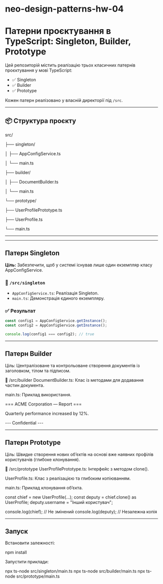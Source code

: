 # neo-design-patterns-hw-04

# Патерни проєктування в TypeScript: Singleton, Builder, Prototype

Цей репозиторій містить реалізацію трьох класичних патернів проєктування у мові TypeScript:

- ✅ Singleton
- ✅ Builder
- ✅ Prototype

Кожен патерн реалізовано у власній директорії під `/src`.

---

## 📦 Структура проєкту

src/

├── singleton/

│ ├── AppConfigService.ts

│ └── main.ts

├── builder/

│ ├── DocumentBuilder.ts

│ └── main.ts

└── prototype/

├── UserProfilePrototype.ts

├── UserProfile.ts

└── main.ts

---

---

## Патерн Singleton

**Ціль:** Забезпечити, щоб у системі існував лише один екземпляр класу AppConfigService.

### 📁 `/src/singleton`

- `AppConfigService.ts`: Реалізація Singleton.
- `main.ts`: Демонстрація єдиного екземпляру.

### ✅ Результат

```ts
const config1 = AppConfigService.getInstance();
const config2 = AppConfigService.getInstance();

console.log(config1 === config2); // true
```

---

## Патерн Builder

Ціль: Централізоване та контрольоване створення документів із заголовком, тілом та підписом.

📁 /src/builder
DocumentBuilder.ts: Клас із методами для додавання частин документа.

main.ts: Приклад використання.

=== ACME Corporation — Report ===

Quarterly performance increased by 12%.

--- Confidential ---

---

## Патерн Prototype

Ціль: Швидке створення нових об’єктів на основі вже наявних профілів користувачів (глибоке клонування).

📁 /src/prototype
UserProfilePrototype.ts: Інтерфейс з методом clone().

UserProfile.ts: Клас з реалізацією та глибоким копіюванням.

main.ts: Приклад клонування об’єкта.

const chief = new UserProfile(...);
const deputy = chief.clone() as UserProfile;
deputy.username = "Інший користувач";

console.log(chief); // Не змінений
console.log(deputy); // Незалежна копія

---

## Запуск

Встановити залежності:

npm install

Запустити приклади:

npx ts-node src/singleton/main.ts
npx ts-node src/builder/main.ts
npx ts-node src/prototype/main.ts
